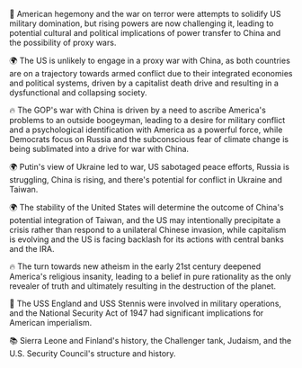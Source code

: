 🎤 American hegemony and the war on terror were attempts to solidify US military domination, but rising powers are now challenging it, leading to potential cultural and political implications of power transfer to China and the possibility of proxy wars.

🌍 The US is unlikely to engage in a proxy war with China, as both countries are on a trajectory towards armed conflict due to their integrated economies and political systems, driven by a capitalist death drive and resulting in a dysfunctional and collapsing society.

🔥 The GOP's war with China is driven by a need to ascribe America's problems to an outside boogeyman, leading to a desire for military conflict and a psychological identification with America as a powerful force, while Democrats focus on Russia and the subconscious fear of climate change is being sublimated into a drive for war with China.

🌍 Putin's view of Ukraine led to war, US sabotaged peace efforts, Russia is struggling, China is rising, and there's potential for conflict in Ukraine and Taiwan.

🌍 The stability of the United States will determine the outcome of China's potential integration of Taiwan, and the US may intentionally precipitate a crisis rather than respond to a unilateral Chinese invasion, while capitalism is evolving and the US is facing backlash for its actions with central banks and the IRA.

🔥 The turn towards new atheism in the early 21st century deepened America's religious insanity, leading to a belief in pure rationality as the only revealer of truth and ultimately resulting in the destruction of the planet.

🚀 The USS England and USS Stennis were involved in military operations, and the National Security Act of 1947 had significant implications for American imperialism.

📚 Sierra Leone and Finland's history, the Challenger tank, Judaism, and the U.S. Security Council's structure and history.

